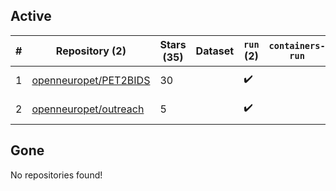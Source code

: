 ## Active
| # | Repository (2) | Stars (35) | Dataset | `run` (2) | `containers-run` | Last Modified |
| --- | --- | --- | --- | --- | --- | --- |
| 1 | [openneuropet/PET2BIDS](https://github.com/openneuropet/PET2BIDS) | 30 |  | :heavy_check_mark: |  | 2025-07-15 20:44:40+00:00 |
| 2 | [openneuropet/outreach](https://github.com/openneuropet/outreach) | 5 |  | :heavy_check_mark: |  | 2025-07-04 06:15:48+00:00 |

## Gone
No repositories found!
